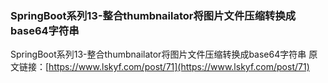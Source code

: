 ### SpringBoot系列13-整合thumbnailator将图片文件压缩转换成base64字符串
 
 SpringBoot系列13-整合thumbnailator将图片文件压缩转换成base64字符串 
 原文链接：[https://www.lskyf.com/post/71](https://www.lskyf.com/post/71)
